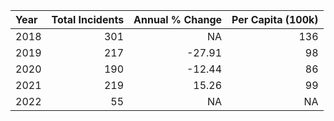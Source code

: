 |Year | Total Incidents| Annual % Change| Per Capita (100k)|
|:----|---------------:|---------------:|-----------------:|
|2018 |             301|              NA|               136|
|2019 |             217|          -27.91|                98|
|2020 |             190|          -12.44|                86|
|2021 |             219|           15.26|                99|
|2022 |              55|              NA|                NA|
